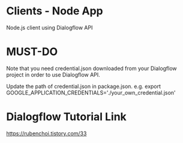 # Clients - Node App

Node.js client using Dialogflow API

# MUST-DO

Note that you need credential.json downloaded from your Dialogflow project in order to use Dialogflow API.

Update the path of credential.json in package.json.
e.g. export GOOGLE_APPLICATION_CREDENTIALS='./your_own_credential.json'


# Dialogflow Tutorial Link

https://rubenchoi.tistory.com/33

